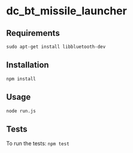 # dc_bt_missile_launcher

## Requirements
`sudo apt-get install libbluetooth-dev`

## Installation
`npm install`

## Usage
`node run.js`

## Tests
To run the tests:
`npm test`
